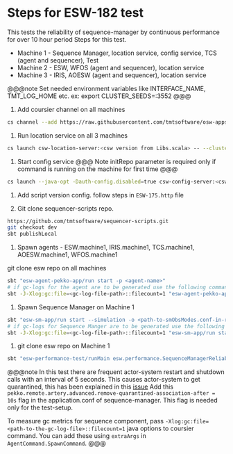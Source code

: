 # Steps for ESW-182 test
This tests the reliability of sequence-manager by continuous performance for over 10 hour period
Steps for this test.

* Machine 1 - Sequence Manager, location service, config service, TCS (agent and sequencer), Test
* Machine 2 - ESW, WFOS (agent and sequencer), location service
* Machine 3 - IRIS, AOESW (agent and sequencer), location service

@@@note Set needed environment variables like INTERFACE_NAME, TMT_LOG_HOME etc. ex:
export CLUSTER_SEEDS=<ip>:3552 @@@

1. Add coursier channel on all machines
```bash
cs channel --add https://raw.githubusercontent.com/tmtsoftware/osw-apps/branch-6.0.x/apps.prod.json
```

1. Run location service on all 3 machines

```bash
cs launch csw-location-server:<csw version from Libs.scala> -- --clusterPort=3552
```

1. Start config service
@@@ Note
initRepo parameter is required only if command is running on the machine for first time
@@@

```bash
cs launch --java-opt -Dauth-config.disabled=true csw-config-server:<csw version from Libs.scala> -- --initRepo
```

1. Add script version config. follow steps in `ESW-175.http` file

1. Git clone sequencer-scripts repo.
```bash
https://github.com/tmtsoftware/sequencer-scripts.git
git checkout dev
sbt publishLocal
```

1. Spawn agents - ESW.machine1, IRIS.machine1, TCS.machine1, AOESW.machine1, WFOS.machine1

git clone esw repo on all machines

```bash
sbt "esw-agent-pekko-app/run start -p <agent-name>"
# if gc-logs for the agent are to be generated use the following command
sbt -J-Xlog:gc:file=<gc-log-file-path>::filecount=1 "esw-agent-pekko-app/run start -p <agent-name>"
```

1. Spawn Sequence Manager on Machine 1

```bash
sbt "esw-sm-app/run start --simulation -o <path-to-smObsModes.conf-in-resource-folder>"
# if gc-logs for Sequence Manger are to be generated use the following command
sbt -J-Xlog:gc:file=<gc-log-file-path>::filecount=1 "esw-sm-app/run start --simulation -o <path-to-smObsModes.conf-in-resource-folder>"
```

1. git clone esw repo on Machine 1

```bash
sbt "esw-performance-test/runMain esw.performance.SequenceManagerReliabilityTest"
```

@@@note
In this test there are frequent actor-system restart and shutdown calls with an interval of 5 seconds.
This causes actor-system to get quarantined, this has been explained in this [issue](https://github.com/pekko/pekko/issues/30054) 
Add this `pekko.remote.artery.advanced.remove-quarantined-association-after = 10s` flag in the application.conf of 
sequence-manager. This flag is needed only for the test-setup.

To measure gc metrics for sequence component, pass `-Xlog:gc:file=<path-to-the-gc-log-file>::filecount=1` java options to coursier command. You can add these using `extraArgs`
in `AgentCommand.SpawnCommand`.
@@@
